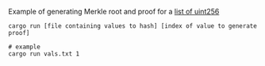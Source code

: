 Example of generating Merkle root and proof for a [list of uint256](./vals.txt)

```shell
cargo run [file containing values to hash] [index of value to generate proof]

# example
cargo run vals.txt 1
```
